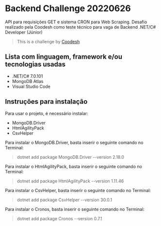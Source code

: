 # Backend Challenge 20220626

API para requisições GET e sistema CRON para Web Scraping. Desafio realizado pela Coodesh como teste técnico para vaga de Backend .NET/C# Developer (Júnior)
>  This is a challenge by [Coodesh](https://coodesh.com/)


## Lista com linguagem, framework e/ou tecnologias usadas

- .NET/C# 7.0.101
- MongoDB Atlas
- Visual Studio Code


## Instruções para instalação

Para usar o projeto, é necessário instalar:

- MongoDB.Driver
- HtmlAgilityPack
- CsvHelper

Para instalar o MongoDB.Driver, basta inserir o seguinte comando no Terminal:
> dotnet add package MongoDB.Driver --version 2.18.0

Para instalar o HtmlAgilityPack, basta inserir o seguinte comando no Terminal:
> dotnet add package HtmlAgilityPack --version 1.11.46

Para instalar o CsvHelper, basta inserir o seguinte comando no Terminal:
> dotnet add package CsvHelper --version 30.0.1

Para instalar o Cronos, basta inserir o seguinte comando no Terminal:
> dotnet add package Cronos --version 0.7.1
